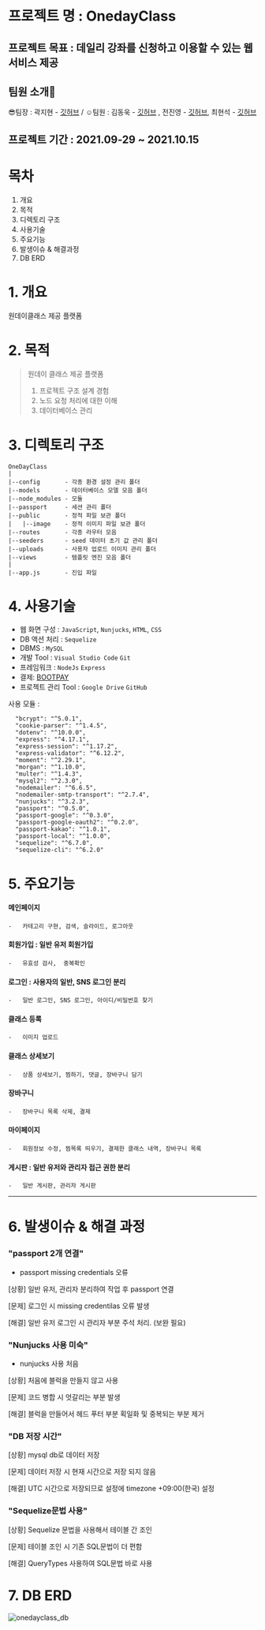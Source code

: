 # 프로젝트 명 : OnedayClass 
## 프로젝트 목표 : 데일리 강좌를 신청하고 이용할 수 있는 웹 서비스 제공
## 팀원 소개🧐
😎팀장 : 곽지현 - [깃허브](https://github.com/TsukinoHikari) / ☺️팀원 : 김동욱 - [깃허브](https://github.com/pier101) , 전진영 - [깃허브](https://github.com/jeonjinoung), 최현석 - [깃허브](https://github.com/Tozinoo)

## 프로젝트 기간 : 2021.09-29 ~ 2021.10.15 

# 목차
1. 개요
2. 목적
3. 디렉토리 구조
4. 사용기술
5. 주요기능
6. 발생이슈 & 해결과정
7. DB ERD
 

# 1. 개요
원데이클래스 제공 플랫폼


# 2. 목적 
> 원데이 클래스 제공 플랫폼
>   1. 프로젝트 구조 설계 경험
>   2. 노드 요청 처리에 대한 이해
>   3. 데이터베이스 관리

# 3. 디렉토리 구조

    OneDayClass
    |
    |--config       - 각종 환경 설정 관리 폴더
    |--models       - 데이터베이스 모델 모음 폴더
    |--node_modules - 모듈
    |--passport     - 세션 관리 폴더
    |--public       - 정적 파일 보관 폴더
    |   |--image    - 정적 이미지 파일 보관 폴더
    |--routes       - 각종 라우터 모음
    |--seeders      - seed 데이터 초기 값 관리 폴더
    |--uploads      - 사용자 업로드 이미지 관리 폴더
    |--views        - 템플릿 엔진 모음 폴더
    |
    |--app.js       - 진입 파일


# 4. 사용기술
-   웹 화면 구성 : `JavaScript`, `Nunjucks`, `HTML`, `CSS`
-   DB 액션 처리 : `Sequelize`
-   DBMS : `MySQL`
-   개발 Tool : `Visual Studio Code` `Git`
-   프레임워크 : `NodeJs` `Express`
-   결제: [BOOTPAY](https://www.bootpay.co.kr)
-   프로젝트 관리 Tool : `Google Drive` `GitHub`


사용 모듈 :  
 ```
   "bcrypt": "^5.0.1",  
   "cookie-parser": "^1.4.5",  
   "dotenv": "^10.0.0",  
   "express": "^4.17.1",  
   "express-session": "^1.17.2",  
   "express-validator": "^6.12.2",  
   "moment": "^2.29.1",  
   "morgan": "^1.10.0",  
   "multer": "^1.4.3",  
   "mysql2": "^2.3.0",  
   "nodemailer": "^6.6.5",  
   "nodemailer-smtp-transport": "^2.7.4",  
   "nunjucks": "^3.2.3",  
   "passport": "^0.5.0",  
   "passport-google": "^0.3.0",  
   "passport-google-oauth2": "^0.2.0",  
   "passport-kakao": "^1.0.1",  
   "passport-local": "^1.0.0",  
   "sequelize": "^6.7.0",  
   "sequelize-cli": "^6.2.0"
   ```
   


# 5. 주요기능
#### 메인페이지
    -   카테고리 구현, 검색, 슬라이드, 로그아웃
#### 회원가입 : 일반 유저 회원가입
    -   유효성 검사,  중복확인
#### 로그인 : 사용자의 일반, SNS 로그인 분리
    -   일반 로그인, SNS 로그인, 아이디/비밀번호 찾기
#### 클래스 등록
    -   이미지 업로드
#### 클래스 상세보기
    -   상품 상세보기, 찜하기, 댓글, 장바구니 담기
#### 장바구니
    -   장바구니 목록 삭제, 결제
#### 마이페이지
    -   회원정보 수정, 찜목록 띄우기, 결제한 클래스 내역, 장바구니 목록
#### 게시판 : 일반 유저와 관리자 접근 권한 분리
    -   일반 게시판, 관리자 게시판





---------------------------------

# 6. 발생이슈 & 해결 과정


### "passport 2개 연결"

-  passport missing credentials 오류

[상황] 일반 유저, 관리자 분리하여 작업 후 passport 연결

[문제] 로그인 시 missing credentilas 오류 발생

[해결] 일반 유저 로그인 시 관리자 부분 주석 처리. (보완 필요)

### "Nunjucks 사용 미숙"

-  nunjucks 사용 처음

[상황] 처음에 블럭을 만들지 않고 사용

[문제] 코드 병합 시 엇갈리는 부분 발생

[해결] 블럭을 만들어서 헤드 푸터 부분 획일화 및 중복되는 부분 제거

### "DB 저장 시간"

[상황] mysql db로 데이터 저장 

[문제] 데이터 저장 시 현재 시간으로 저장 되지 않음

[해결] UTC 시간으로 저장되므로 설정에 timezone +09:00(한국) 설정

### "Sequelize문법 사용"

[상황] Sequelize 문법을 사용해서 테이블 간 조인

[문제] 테이블 조인 시 기존 SQL문법이 더 편함

[해결] QueryTypes 사용하여 SQL문법 바로 사용




# 7. DB ERD
![onedayclass_db](https://user-images.githubusercontent.com/85658044/143537708-582d1548-8542-478e-8a95-80069c71f283.png)

